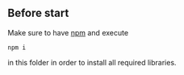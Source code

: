 ## Before start
Make sure to have [npm](https://www.npmjs.com/get-npm) and execute

`npm i`

in this folder in order to install all required libraries.
